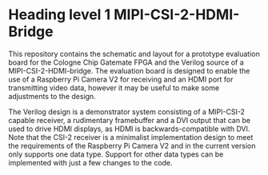 # Heading level 1 **MIPI-CSI-2-HDMI-Bridge**

This repository contains the schematic and layout for a prototype evaluation board for the Cologne Chip Gatemate FPGA and the Verilog source of a MIPI-CSI-2-HDMI-bridge.
The evaluation board is designed to enable the use of a Raspberry Pi Camera V2 for receiving and an HDMI port for transmitting video data, however it may be useful to make some adjustments to the design.

The Verilog design is a demonstrator system consisting of a MIPI-CSI-2 capable receiver, a rudimentary framebuffer and a DVI output that can be used to drive HDMI displays, as HDMI is backwards-compatible with DVI.
Note that the CSI-2 receiver is a minimalist implementation design to meet the requirements of the Raspberry Pi Camera V2 and in the current version only supports one data type. Support for other data types can be implemented with just a few changes to the code.




